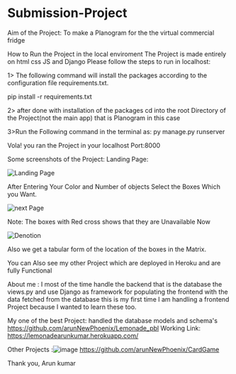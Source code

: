 # Submission-Project

Aim of the Project: To make a Planogram for the the virtual commercial fridge

How to Run the Project in the local enviroment
The Project is made entirely on html css JS and Django
Please follow the steps to run in localhost:

1> The following command will install the packages according to the configuration file requirements.txt.




 pip install -r requirements.txt
 
2> after done with installation of the packages
cd into the root Directory of the Project(not the main app) that is Planogram in this case

3>Run the Following command in the terminal as: py manage.py runserver

Vola! you ran the Project in your localhost Port:8000

Some screenshots of the Project:
Landing Page:

![Landing Page](https://user-images.githubusercontent.com/62498648/141296438-2ce32d10-819c-4208-ad46-c3a6d10ecda6.PNG)


After Entering Your Color and Number of objects Select the Boxes Which you Want.


![next Page](https://user-images.githubusercontent.com/62498648/141297003-fbbad585-99ab-4522-883c-2c6d24c10095.PNG)


Note: The boxes with Red cross shows that they are Unavailable Now

![Denotion](https://user-images.githubusercontent.com/62498648/141297851-c226a711-a0f7-4792-8b80-0b9cea6a3bb3.PNG)

Also we get a tabular form of the location of the boxes in the Matrix.

You can Also see my other Project which are deployed in Heroku and are fully Functional 

About me : I most of the time handle the backend that is the database the views.py and use Django as framework for populating the frontend with the data fetched from the database this is my first time I am handling a frontend Project because I wanted to learn these too.

My one of the best Project:
handled the database models and schema's
https://github.com/arunNewPhoenix/Lemonade_pbl
Working Link: https://lemonadearunkumar.herokuapp.com/

Other Projects
:![image](https://user-images.githubusercontent.com/62498648/141304885-732e3bf2-7118-4368-9a52-b4f6a1b0e337.png)
https://github.com/arunNewPhoenix/CardGame

Thank you,
Arun kumar









